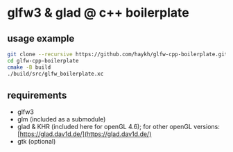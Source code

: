 # glfw3 & glad @ c++ boilerplate

## usage example

```sh
git clone --recursive https://github.com/haykh/glfw-cpp-boilerplate.git
cd glfw-cpp-boilerplate
cmake -B build
./build/src/glfw_boilerplate.xc
```

## requirements

* glfw3
* glm (included as a submodule)
* glad & KHR (included here for openGL 4.6); for other openGL versions: [https://glad.dav1d.de/](https://glad.dav1d.de/)
* gtk (optional)
